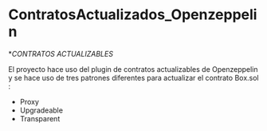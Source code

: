 # ContratosActualizados_Openzeppelin

**CONTRATOS ACTUALIZABLES*

El proyecto hace uso del plugin de contratos actualizables de Openzeppelin y se hace uso de tres patrones diferentes para actualizar el contrato Box.sol :

- Proxy 
- Upgradeable 
- Transparent 




